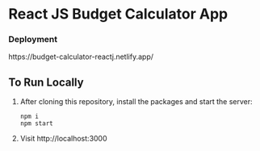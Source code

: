 <h1> React JS Budget Calculator App </h1>

<h3>Deployment</h3>
https://budget-calculator-reactj.netlify.app/

<h2> To Run Locally</h2>
<p>
<ol>
  <li>After cloning this repository, install the packages and start the server: </li>
 
  ```
  npm i
  npm start
  ```
 <li>Visit http://localhost:3000  </li>

</ol>
</p>



